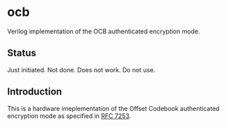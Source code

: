 # ocb
Verilog implementation of the OCB authenticated encryption mode.

## Status
Just initiated. Not done. Does not work. Do not use.


## Introduction
This is a hardware imeplementation of the Offset Codebook authenticated
encryption mode as specified in [RFC 7253](https://tools.ietf.org/html/rfc7253).

